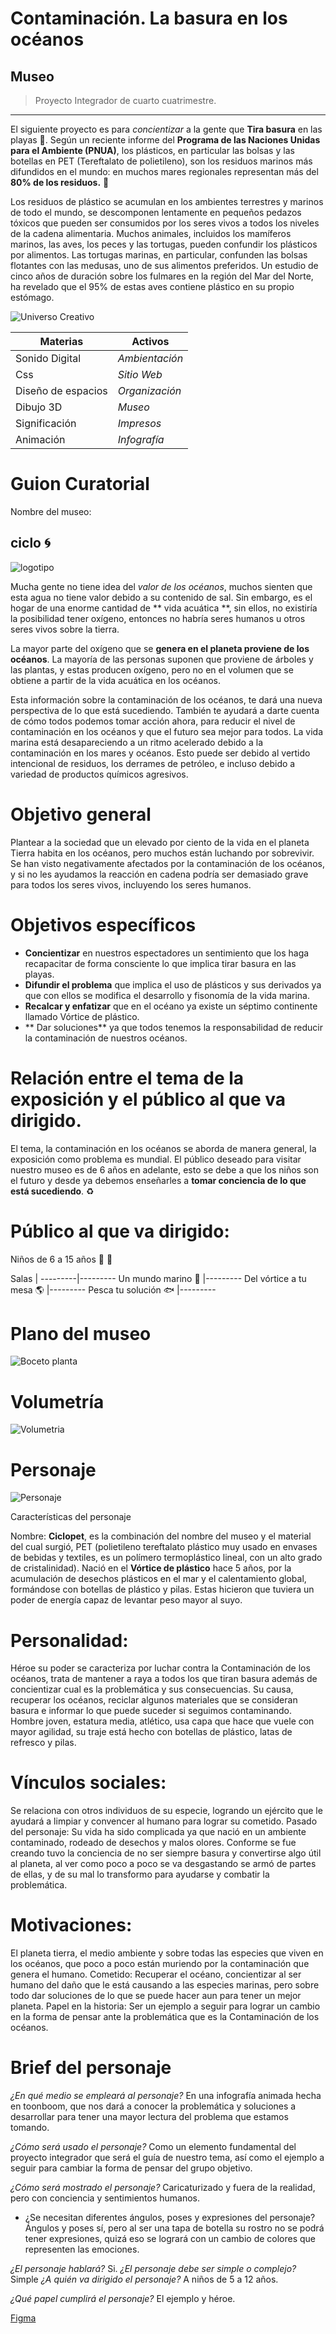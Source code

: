 # Contaminación. La basura en los océanos

## Museo 

>Proyecto Integrador de cuarto cuatrimestre.

---

El siguiente proyecto es para *concientizar* a la gente que **Tira basura** en las playas :palm_tree:.
Según un reciente informe del **Programa de las Naciones Unidas para el Ambiente (PNUA)**, los plásticos, en particular las bolsas y las botellas en PET (Tereftalato de polietileno), son los residuos marinos más difundidos en el mundo: en muchos mares regionales representan más del **80% de los residuos.** :ocean:

Los residuos de plástico se acumulan en los ambientes terrestres y marinos de todo el mundo, se descomponen lentamente en pequeños pedazos tóxicos que pueden ser consumidos por los seres vivos a todos los niveles de la cadena alimentaria. Muchos animales, incluidos los mamíferos marinos, las aves, los peces y las tortugas, pueden confundir los plásticos por alimentos. Las tortugas marinas, en particular, confunden las bolsas flotantes con las medusas, uno de sus alimentos preferidos. Un estudio de cinco años de duración sobre los fulmares en la región del Mar del Norte, ha revelado que el 95% de estas aves contiene plástico en su propio estómago.

![Universo Creativo](universopovera.jpg)

Materias     |  Activos
------------ |  ------------
Sonido Digital     |  *Ambientación*  
Css                |  *Sitio Web*     
Diseño de espacios |  *Organización*                 
Dibujo 3D          |  *Museo*         
Significación      |  *Impresos*      
Animación          |  *Infografía*  


# Guion Curatorial
Nombre del museo:  

## ciclo :cyclone:

![logotipo](logotipo.png)

Mucha gente no tiene idea del *valor de los océanos*, muchos sienten que esta agua no tiene valor debido a su contenido de sal. Sin embargo, es el hogar de una enorme cantidad de ** vida acuática **, sin ellos, no existiría la posibilidad tener oxígeno, entonces no habría seres humanos u otros seres vivos sobre la tierra.

La mayor parte del oxígeno que se **genera en el planeta proviene de los océanos**. La mayoría de las personas suponen que proviene de árboles y las plantas, y estas producen oxígeno, pero no en el volumen que se obtiene a partir de la vida acuática en los océanos.

Esta información sobre la contaminación de los océanos, te dará una nueva perspectiva de lo que está sucediendo. También te ayudará a darte cuenta de cómo todos podemos tomar acción ahora, para reducir el nivel de contaminación en los océanos y que el futuro sea mejor para todos.
La vida marina está desapareciendo a un ritmo acelerado debido a la contaminación en los mares y océanos. Esto puede ser debido al vertido intencional de residuos, los derrames de petróleo, e incluso debido a variedad de productos químicos agresivos.

# Objetivo general

Plantear a la sociedad que un elevado por ciento de la vida en el planeta Tierra habita en los océanos, pero muchos están luchando por sobrevivir. Se han visto negativamente afectados por la contaminación de los océanos, y si no les ayudamos la reacción en cadena podría ser demasiado grave para todos los seres vivos, incluyendo los seres humanos.

# Objetivos específicos

- **Concientizar** en nuestros espectadores un sentimiento que los haga recapacitar de forma consciente lo que implica tirar basura en las playas.
- **Difundir el problema** que implica el uso de plásticos y sus derivados ya que con ellos se modifica el desarrollo y fisonomía de la vida marina.
- **Recalcar y enfatizar** que en el océano ya existe un séptimo continente llamado Vórtice de plástico.
- ** Dar soluciones** ya que todos tenemos la responsabilidad de reducir la contaminación de nuestros océanos.

# Relación entre el tema de la exposición y el público al que va dirigido.

El tema, la contaminación en los océanos se aborda de manera general, la exposición como problema es mundial. El público deseado para visitar nuestro museo es de 6 años en adelante, esto se debe a que los niños son el futuro y desde ya debemos enseñarles a **tomar conciencia de lo que está sucediendo**. :recycle:

# Público al que va dirigido: 

Niños de 6 a 15 años :girl: :boy:

Salas |
---------|---------
Un mundo marino :whale: |---------
Del vórtice a tu mesa :earth_americas: |---------
Pesca tu solución :fish: |---------

# Plano del museo

![Boceto planta](plano.jpg)

# Volumetría
![Volumetria](volumetria.png)

# Personaje

![Personaje](ciclopet.png)

Características del personaje

Nombre: **Ciclopet**, es la combinación del nombre del museo y el material del cual surgió, PET (polietileno tereftalato plástico muy usado en envases de bebidas y textiles, es un polímero termoplástico lineal, con un alto grado de cristalinidad).
Nació en el **Vórtice de plástico** hace 5 años, por la acumulación de desechos plásticos en el mar y el calentamiento global, formándose con botellas de plástico y pilas. Estas hicieron que tuviera un poder de energía capaz de levantar peso mayor al suyo.
# Personalidad:
Héroe su poder se caracteriza por luchar contra la Contaminación de los océanos, trata de mantener a raya a todos los que tiran basura además de concientizar cual es la problemática y sus consecuencias. Su causa, recuperar los océanos, reciclar algunos materiales que se consideran basura e informar lo que puede suceder si seguimos contaminando.
Hombre joven, estatura media, atlético, usa capa que hace que vuele con mayor agilidad, su traje está hecho con botellas de plástico, latas de refresco y pilas.

# Vínculos sociales: 
Se relaciona con otros individuos de su especie, logrando un ejército que le ayudará a limpiar y convencer al humano para lograr su cometido.
Pasado del personaje:
Su vida ha sido complicada ya que nació en un ambiente contaminado, rodeado de desechos y malos olores. Conforme se fue creando tuvo la conciencia de no ser siempre basura y convertirse algo útil al planeta, al ver como poco a poco se va desgastando se armó de partes de ellas, y de su mal lo transformo para ayudarse y combatir la problemática.

# Motivaciones:
El planeta tierra, el medio ambiente y sobre todas las especies que viven en los océanos, que poco a poco están muriendo por la contaminación que genera el humano.
Cometido:
Recuperar el océano, concientizar al ser humano del daño que le está causando a las especies marinas, pero sobre todo dar soluciones de lo que se puede hacer aun para tener un mejor planeta.
Papel en la historia:
Ser un ejemplo a seguir para lograr un cambio en la forma de pensar ante la problemática que es la Contaminación de los océanos.

 # Brief del personaje
*¿En qué medio se empleará al personaje?*
En una infografía animada hecha en toonboom, que nos dará a conocer la problemática y soluciones a desarrollar para tener una mayor lectura del problema que estamos tomando.

*¿Cómo será usado el personaje?*
Como un elemento fundamental del proyecto integrador que será el guía de nuestro tema, así como el ejemplo a seguir para cambiar la forma de pensar del grupo objetivo.

*¿Cómo será mostrado el personaje?*
Caricaturizado y fuera de la realidad, pero con conciencia y sentimientos humanos.
- ¿Se necesitan diferentes ángulos, poses y expresiones del personaje?
Ángulos y poses sí, pero al ser una tapa de botella su rostro no se podrá tener expresiones, quizá eso se logrará con un cambio de colores que representen las emociones.


*¿El personaje hablará?*
Si.
*¿El personaje debe ser simple o complejo?*
Simple
*¿A quién va dirigido el personaje?*
A niños de 5 a 12 años.

*¿Qué papel cumplirá el personaje?*
El ejemplo y héroe.










[Figma](https://www.figma.com/file/RNr11QdfkuIDC4Cs86PLjrlh/Untitled)

